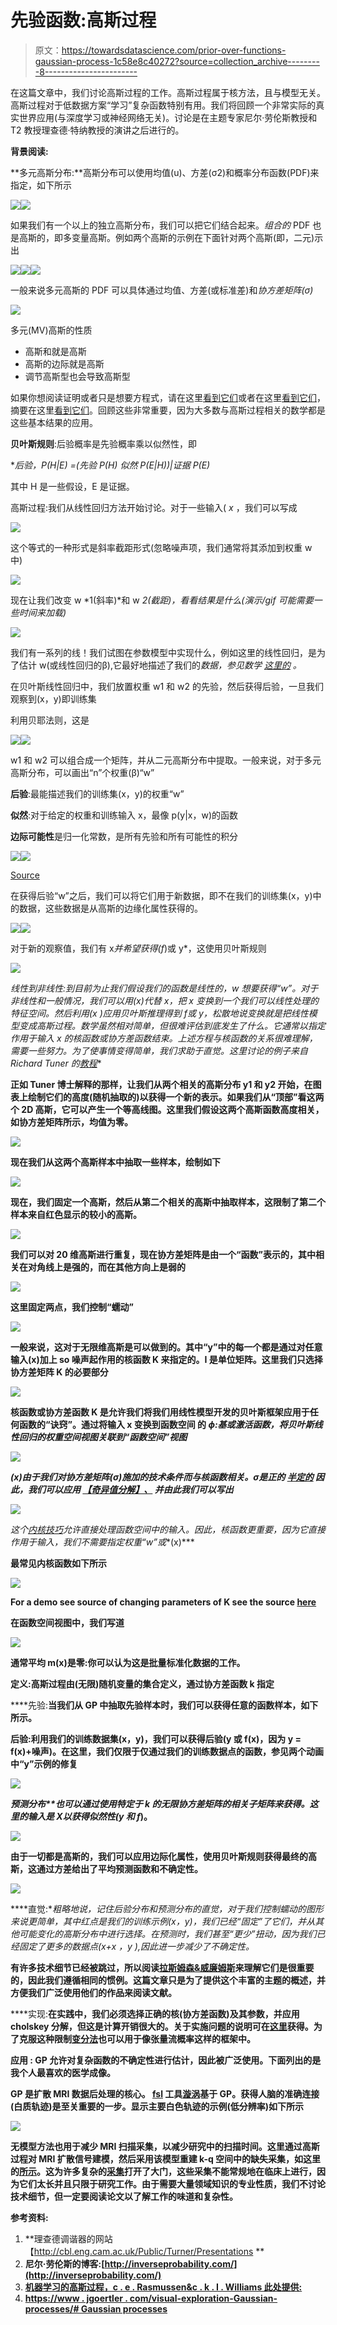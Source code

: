 # 先验函数:高斯过程

> 原文：<https://towardsdatascience.com/prior-over-functions-gaussian-process-1c58e8c40272?source=collection_archive---------8----------------------->

在这篇文章中，我们讨论高斯过程的工作。高斯过程属于核方法，且与模型无关。高斯过程对于低数据方案“学习”复杂函数特别有用。我们将回顾一个非常实际的真实世界应用(与深度学习或神经网络无关)。讨论是在主题专家尼尔·劳伦斯教授和 T2 教授理查德·特纳教授的演讲之后进行的。

**背景阅读:**

**多元高斯分布:**高斯分布可以使用均值(u)、方差(σ2)和概率分布函数(PDF)来指定，如下所示

![](img/5a7ef007117acdf2194db45d641ef6c4.png)![](img/0b23fc9e32f040532b4cd4fe574d4950.png)

如果我们有一个以上的独立高斯分布，我们可以把它们结合起来。*组合的* PDF 也是高斯的，即多变量高斯。例如两个高斯的示例在下面针对两个高斯(即，二元)示出

![](img/17622ae134a3314a8da8089e08080098.png)![](img/fb24885fc3c56e51bac3e762d7980dba.png)![](img/1840b5c746b8613defaf6cc4e9183501.png)

一般来说多元高斯的 PDF 可以具体通过均值、方差(或标准差)和*协方差矩阵(σ)*

![](img/2a03a6cff9810d7bc5430ef4f2109b97.png)

多元(MV)高斯的性质

*   高斯和就是高斯
*   高斯的边际就是高斯
*   调节高斯型也会导致高斯型

如果你想阅读证明或者只是想要方程式，请在这里[看到它们](http://i-systems.github.io/HSE545/machine%20learning%20all/14%20Gaussian%20Process%20Regression/GaussianProcess.html)或者在这里[看到它们](http://i-systems.github.io/HSE545/machine%20learning%20all/14%20Gaussian%20Process%20Regression/GaussianProcess.html#1.1.-The-marginal-pdf-of-a-Gaussian-(is-Gaussian))，摘要在这里[看到它们](https://www.stat.ubc.ca/~will/cx/private/normal_properties.pdf)。回顾这些非常重要，因为大多数与高斯过程相关的数学都是这些基本结果的应用。

**贝叶斯规则**:后验概率是先验概率乘以似然性，即

**后验，P(H|E) =(先验 P(H) *似然 P(E|H))|证据 P(E)**

其中 H 是一些假设，E 是证据。

高斯过程:我们从线性回归方法开始讨论。对于一些输入( *x* ，我们可以写成

![](img/fde7af750355218ef64867ab065f06b0.png)

这个等式的一种形式是斜率截距形式(忽略噪声项，我们通常将其添加到权重 w 中)

![](img/561d8db13ef1b56cef84738d3f698f2c.png)

现在让我们改变 w *1(斜率)*和 w *2(截距)，看看结果是什么(演示/gif 可能需要一些时间来加载)*

![](img/e2b5f10950419486e505bb36dbe79159.png)

我们有一系列的线！我们试图在参数模型中实现什么，例如这里的线性回归，是为了估计 w(或线性回归的β),它最好地描述了我们的*数据，参见数学* [*这里的*](https://en.wikipedia.org/wiki/Linear_regression) *。*

在贝叶斯线性回归中，我们放置权重 w1 和 w2 的先验，然后获得后验，一旦我们观察到(x，y)即训练集

利用贝耶法则，这是

![](img/69351b25423d343d5b9a8978c85d6045.png)![](img/990d0283dc2a245f05af8d1baec23d47.png)

w1 和 w2 可以组合成一个矩阵，并从二元高斯分布中提取。一般来说，对于多元高斯分布，可以画出“n”个权重(β)“w”

**后验**:最能描述我们的训练集(x，y)的权重“w”

**似然**:对于给定的权重和训练输入 x，最像 p(y|x，w)的函数

**边际可能性**是归一化常数，是所有先验和所有可能性的积分

![](img/72ff301a2d87289467fdf43237897fc1.png)![](img/74fed259ad159d94acb175f1cc341cd8.png)

[Source](http://www.gaussianprocess.org/gpml/chapters/RW2.pdf)

在获得后验“w”之后，我们可以将它们用于新数据，即不在我们的训练集(x，y)中的数据，这些数据是从高斯的边缘化属性获得的。

![](img/b09c2ad982529f4f2009c7bca6c92c40.png)![](img/2ec8a17296072cac06fd4bacede21cc1.png)

对于新的观察值，我们有 x*并希望获得(f*)或 y*，这使用贝叶斯规则

![](img/55ae4ae5f95bebc3c43f67882d0bec2b.png)

**线性到非线性:**到目前为止我们假设我们的函数是线性的，w 想要获得“w”。对于非线性和一般情况，我们可以用*(x)代替 x，把 x 变换到一个我们可以线性处理的特征空间。然后利用*(x *)应用贝叶斯推理得到 f*或 y*，松散地说变换就是把线性模型变成高斯过程。数学虽然相对简单，但很难评估到底发生了什么。它通常以指定作用于输入 x 的核函数或协方差函数结束。上述方程与核函数的关系很难理解，需要一些努力。为了使事情变得简单，我们求助于直觉。这里讨论的例子来自 Richard Tuner 的[教程](http://cbl.eng.cam.ac.uk/pub/Public/Turner/News/imperial-gp-tutorial.pdf)**

**正如 Tuner 博士解释的那样，让我们从两个相关的高斯分布 y1 和 y2 开始，在图表上绘制它们的高度(随机抽取的)以获得一个新的表示。如果我们从“顶部”看这两个 2D 高斯，它可以产生一个等高线图。这里我们假设这两个高斯函数高度相关，如协方差矩阵所示，均值为零。**

**![](img/e0a75a7a2440d8b8e475a540f751e121.png)**

**现在我们从这两个高斯样本中抽取一些样本，绘制如下**

**![](img/1f291f9daaa6c3efd5e015928b85f4bc.png)**

**现在，我们固定一个高斯，然后从第二个相关的高斯中抽取样本，这限制了第二个样本来自红色显示的较小的高斯。**

**![](img/890d2c8b04b33d86fef2995df4fe3444.png)**

**我们可以对 20 维高斯进行重复，现在协方差矩阵是由一个“函数”表示的，其中相关在对角线上是强的，而在其他方向上是弱的**

**![](img/e80fd9fe0e87f22689cfe042e5f3b2ce.png)**

**这里固定两点，我们控制“蠕动”**

**![](img/e2cc4b6996ff215d14570d282ba3720e.png)**

**一般来说，这对于无限维高斯是可以做到的。其中“y”中的每一个都是通过对任意输入(x)加上 so 噪声起作用的核函数 K 来指定的。I 是单位矩阵。这里我们只选择协方差矩阵 K 的必要部分**

**![](img/6d3cca8066eb9c1f4ba698ee69ab2683.png)**

****核函数或协方差函数 K 是允许我们将我们用线性模型开发的贝叶斯框架应用于任何函数的“诀窍”。通过将输入 x 变换到函数空间 的 *ϕ:基或激活函数，将贝叶斯线性回归的权重空间视图关联到“函数空间”视图*****

**![](img/862252cb90db7495c53a81ab3574d66b.png)**

****(x)由于我们对协方差矩阵(*σ)施加的*技术条件而与核函数相关。σ是正的* [*半定的*](https://en.wikipedia.org/wiki/Definiteness_of_a_matrix) *因此，我们可以应用* [*【奇异值分解】、*](https://en.wikipedia.org/wiki/Singular_value_decomposition) *并由此我们可以写出****

*![](img/7599e585005b855676aaf4e28d77b347.png)*

*这个[内核技巧](https://en.wikipedia.org/wiki/Kernel_method)允许直接处理函数空间中的输入。因此，核函数更重要，因为它直接作用于输入，我们不需要指定权重“w”或**(x)***

**最常见内核函数如下所示**

**![](img/7541e987fc878027490d3d2d65086c79.png)**

**For a demo see source of changing parameters of K see the source [here](https://www.jgoertler.com/visual-exploration-gaussian-processes/#PriorFigure)**

**在函数空间视图中，我们写道**

**![](img/9632482bff1f02eac6aa4e9307e4fbe4.png)**

**通常平均 m(x)是零:你可以认为这是批量标准化数据的工作。**

****定义:高斯过程由(无限)随机变量的集合定义，通过协方差函数 k 指定****

****先验:**当我们从 GP 中抽取先验样本时，我们可以获得任意的函数样本，如下所示。**

****后验:利用我们的训练数据集(x，y)，我们可以获得后验(y 或 f(x)，因为 y = f(x)+噪声)。在这里，我们仅限于仅通过我们的训练数据点的函数，参见两个动画中“y”示例的修复****

**![](img/65c510c3b27fe46c2b060bc4025fe3d2.png)**

****预测分布**也可以通过使用特定于 k 的无限协方差矩阵的相关子矩阵来获得。这里的输入是 X*以获得似然性(y 和 f*)。**

**![](img/b6f74b49a0d423d3a38a9381103b6eef.png)**

**由于一切都是高斯的，我们可以应用边际化属性，使用贝叶斯规则获得最终的高斯，这通过方差给出了平均预测函数和不确定性。**

**![](img/d6a016f6ed8ead9239798dd6c41b6a36.png)**

****直觉:**粗略地说，记住后验分布和预测分布的直觉，对于我们控制蠕动的图形来说更简单，其中红点是我们的训练示例(x，y)，我们已经“固定”了它们，并从其他可能变化的高斯分布中进行选择。在预测时，我们甚至“更少”扭动，因为我们已经固定了更多的数据点(x+x *，y ),因此进一步减少了不确定性。**

**有许多技术细节已经被跳过，所以阅读[拉斯姆森&威廉姆斯](http://www.gaussianprocess.org/gpml/chapters/RW2.pdf)来理解它们是很重要的，因此我们遵循相同的惯例。这篇文章只是为了提供这个丰富的主题的概述，并方便我们广泛使用他们的作品来阅读文献。**

****实现:**在实践中，我们必须选择正确的核(协方差函数)及其参数，并应用 cholskey 分解，但这是计算开销很大的。关于实施问题的说明可在[这里](https://drafts.distill.pub/gp/)获得。为了克服这种限制[变分法](https://arxiv.org/abs/1511.06499)也可以用于像张量流概率这样的框架中。**

****应用** : GP 允许对复杂函数的不确定性进行估计，因此被广泛使用。下面列出的是我个人最喜欢的医学成像。**

**GP 是扩散 MRI 数据后处理的核心。 [fsl](https://fsl.fmrib.ox.ac.uk/fsl/fslwiki/) 工具[漩涡](https://fsl.fmrib.ox.ac.uk/fsl/fslwiki/eddy)基于 GP。获得人脑的准确连接(白质轨迹)是至关重要的一步。显示主要白色轨迹的示例(低分辨率)如下所示**

**![](img/0a9331729b45de430f987be75e223db3.png)**

**无模型方法也用于减少 MRI 扫描采集，以减少研究中的扫描时间。这里通过高斯过程对 MRI 扩散信号建模，然后采用该模型重建 k-q 空间中的缺失采集，如这里的[所示](https://wol-prod-cdn.literatumonline.com/cms/attachment/b6d61118-7db5-4136-bbdd-28a606420813/mrm27699-fig-0001-m.jpg)。这为许多复杂的[采集](https://www.youtube.com/watch?v=2EM3KyTWALE)打开了大门，这些采集不能常规地在临床上进行，因为它们太长并且只限于研究工作。由于需要大量领域知识的专业性质，我们不讨论技术细节，但一定要阅读论文以了解工作的味道和复杂性。**

**参考资料:**

1.  **理查德调谐器的网站【http://cbl.eng.cam.ac.uk/Public/Turner/Presentations **
2.  **尼尔·劳伦斯的博客:[http://inverseprobability.com/](http://inverseprobability.com/)**
3.  **[机器学习的高斯过程，c . e . Rasmussen&c . k . I . Williams 此处提供:](http://www.gaussianprocess.org/gpml/chapters/RW2.pdf)**
4.  **[https://www . jgoertler . com/visual-exploration-Gaussian-processes/# Gaussian processes](https://www.jgoertler.com/visual-exploration-gaussian-processes/#GaussianProcesses)**